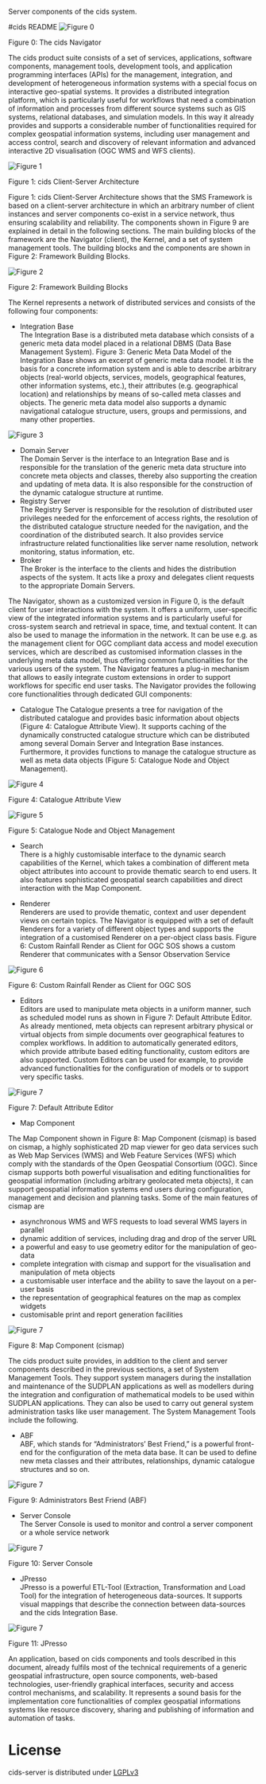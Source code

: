Server components of the cids system.

#cids README
![Figure 0](http://www.cismet.de/images/faq-images/fis_wasser1.png)

Figure 0: The cids Navigator

The cids product suite consists of a set of services, applications, software components, management tools, development tools, and application programming interfaces (APIs) for the management, integration, and development of heterogeneous information systems with a special focus on interactive geo-spatial systems. It provides a distributed integration platform, which is particularly useful for workflows that need a combination of information and processes from different source systems such as GIS systems, relational databases, and simulation models. In this way it already provides and supports a considerable number of functionalities required for complex geospatial information systems, including user management and access control, search and discovery of relevant information and advanced interactive 2D visualisation (OGC WMS and WFS clients). 

![Figure 1](http://www.cismet.de/images/cidswhitepaper/fig1.png)

Figure 1: cids Client-Server Architecture

Figure 1: cids Client-Server Architecture shows that the SMS Framework is based on a client-server architecture in which an arbitrary number of client instances and server components co-exist in a service network, thus ensuring scalability and reliability. The components shown in Figure 9 are explained in detail in the following sections.
The main building blocks of the framework are the Navigator (client), the Kernel, and a set of system management tools. The building blocks and the components are shown in Figure 2: Framework Building Blocks.

![Figure 2](http://www.cismet.de/images/faq-images/cids_components.png)

Figure 2: Framework Building Blocks

The Kernel represents a network of distributed services and consists of the following four components:

* Integration Base	
The Integration Base is a distributed meta database which consists of a generic meta data model placed in a relational DBMS (Data Base Management System). Figure 3: Generic Meta Data Model of the Integration Base shows an excerpt of generic meta data model. It is the basis for a concrete information system and is able to describe arbitrary objects (real-world objects, services, models, geographical features, other information systems, etc.), their attributes (e.g. geographical location) and relationships by means of so-called meta classes and objects. The generic meta data model also supports a dynamic navigational catalogue structure, users, groups and permissions, and many other properties.

![Figure 3](http://www.cismet.de/images/cidswhitepaper/fig3.png)

* Domain Server		
The Domain Server is the interface to an Integration Base and is responsible for the translation of the generic meta data structure into concrete meta objects and classes, thereby also supporting the creation and updating of meta data. It is also responsible for the construction of the dynamic catalogue structure at runtime.
* Registry Server	
The Registry Server is responsible for the resolution of distributed user privileges needed for the enforcement of access rights, the resolution of the distributed catalogue structure needed for the navigation, and the coordination of the distributed search. It also provides service infrastructure related functionalities like server name resolution, network monitoring, status information, etc.
* Broker	
The Broker is the interface to the clients and hides the distribution aspects of the system. It acts like a proxy and delegates client requests to the appropriate Domain Servers.

The Navigator, shown as a customized version in Figure 0, is the default client for user interactions with the system. It offers a uniform, user-specific view of the integrated information systems and is particularly useful for cross-system search and retrieval in space, time, and textual content. It can also be used to manage the information in the network. It can be use e.g. as the management client for OGC compliant data access and model execution services, which are described as customised information classes in the underlying meta data model, thus offering common functionalities for the various users of the system. The Navigator features a plug-in mechanism that allows to easily integrate custom extensions in order to support workflows for specific end user tasks. The Navigator provides the following core functionalities through dedicated GUI components:

* Catalogue	
The Catalogue presents a tree for navigation of the distributed catalogue and provides basic information about objects (Figure 4: Catalogue Attribute View). It supports caching of the dynamically constructed catalogue structure which can be distributed among several Domain Server and Integration Base instances. Furthermore, it provides functions to manage the catalogue structure as well as meta data objects (Figure 5: Catalogue Node and Object Management).

![Figure 4](http://www.cismet.de/images/cidswhitepaper/fig4.png)

Figure 4: Catalogue Attribute View

![Figure 5](http://www.cismet.de/images/cidswhitepaper/fig5.png)

Figure 5: Catalogue Node and Object Management

* Search	
There is a highly customisable interface to the dynamic search capabilities of the Kernel, which takes a combination of different meta object attributes into account to provide thematic search to end users. It also features sophisticated geospatial search capabilities and direct interaction with the Map Component.

* Renderer	
Renderers are used to provide thematic, context and user dependent views on certain topics. The Navigator is equipped with a set of default Renderers for a variety of different object types and supports the integration of a customised Renderer on a per-object class basis. Figure 6: Custom Rainfall Render as Client for OGC SOS shows a custom Renderer that communicates with a Sensor Observation Service


![Figure 6](http://www.cismet.de/images/cidswhitepaper/fig6.png)

Figure 6: Custom Rainfall Render as Client for OGC SOS

* Editors	
Editors are used to manipulate meta objects in a uniform manner, such as scheduled model runs as shown in Figure 7: Default Attribute Editor. As already mentioned, meta objects can represent arbitrary physical or virtual objects from simple documents over geographical features to complex workflows. In addition to automatically generated editors, which provide attribute based editing functionality, custom editors are also supported. Custom Editors can be used for example, to provide advanced functionalities for the configuration of models or to support very specific tasks.

![Figure 7](http://www.cismet.de/images/cidswhitepaper/fig7.png)


Figure 7: Default Attribute Editor


* Map Component


The Map Component shown in Figure 8: Map Component (cismap) is based on cismap, a highly sophisticated 2D map viewer for geo data services such as Web Map Services (WMS) and Web Feature Services (WFS) which comply with the standards of the Open Geospatial Consortium (OGC). Since cismap supports both powerful visualisation and editing functionalities for geospatial information (including arbitrary geolocated meta objects), it can support geospatial information systems end users during configuration, management and decision and planning tasks. Some of the main features of cismap are 

- asynchronous WMS and WFS requests to load several WMS layers in parallel
- dynamic addition of services, including drag and drop of the server URL
- a powerful and easy to use geometry editor for the manipulation of geo-data
- complete integration with cismap and support for the visualisation and manipulation of meta objects
- a customisable user interface and the ability to save the layout on a per-user basis
- the representation of geographical features on the map as complex widgets
- customisable print and report generation facilities

![Figure 7](http://www.cismet.de/images/cidswhitepaper/fig8.png)

Figure 8: Map Component (cismap)

The cids product suite provides, in addition to the client and server components described in the previous sections, a set of System Management Tools. They support system managers during the installation and maintenance of the SUDPLAN applications as well as modellers during the integration and configuration of mathematical models to be used within SUDPLAN applications. They can also be used to carry out general system administration tasks like user management. The System Management Tools include the following.


* ABF	
ABF, which stands for “Administrators’ Best Friend,” is a powerful front-end for the configuration of the meta data base. It can be used to define new meta classes and their attributes, relationships, dynamic catalogue structures and so on. 

![Figure 7](http://www.cismet.de/images/cidswhitepaper/fig9.png)

Figure 9: Administrators Best Friend (ABF)

* Server Console	
The Server Console is used to monitor and control a server component or a whole service network

![Figure 7](http://www.cismet.de/images/cidswhitepaper/fig10.png)

Figure 10: Server Console

* JPresso	
JPresso is a powerful ETL-Tool (Extraction, Transformation and Load Tool) for the integration of heterogeneous data-sources. It supports visual mappings that describe the connection between data-sources and the cids Integration Base.	

![Figure 7](http://www.cismet.de/images/cidswhitepaper/fig11.png)

Figure 11: JPresso

An application, based on cids components and tools described in this document, already fulfils most of the technical requirements of a generic geospatial infrastructure, open source components, web-based technologies, user-friendly graphical interfaces, security and access control mechanisms, and scalability. It represents a sound basis for the implementation core functionalities of complex geospatial informations systems like resource discovery, sharing and publishing of information and automation of tasks. 


License
=======

cids-server is distributed under [LGPLv3](https://github.com/cismet/cids-server/blob/dev/LICENSE)
